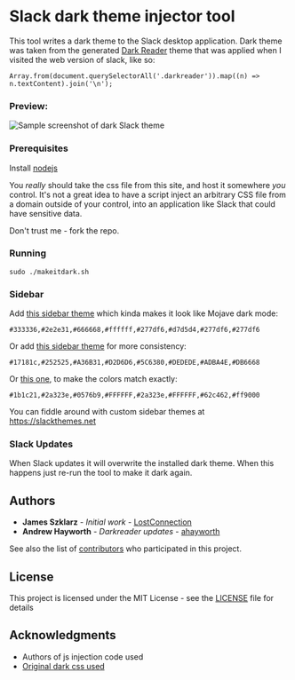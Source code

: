 # Slack dark theme injector tool
This tool writes a dark theme to the Slack desktop application.
Dark theme was taken from the generated [Dark Reader](https://darkreader.org)
theme that was applied when I visited the web version of slack, like so:
```
Array.from(document.querySelectorAll('.darkreader')).map((n) => n.textContent).join('\n');

```

### Preview:

![Sample screenshot of dark Slack theme](sample-screenshot01.png)

### Prerequisites

Install [nodejs](https://nodejs.org/)

You _really_ should take the css file from this site, and host it somewhere _you_ control. It's
not a great idea to have a script inject an arbitrary CSS file from a domain outside of your control,
into an application like Slack that could have sensitive data.

Don't trust me - fork the repo.

### Running

```sudo ./makeitdark.sh```

### Sidebar

Add [this sidebar theme](https://slackthemes.net/#/custom#333336,2e2e31,666668,ffffff,277df6,d7d5d4,277df6,277df6) which kinda makes it look like Mojave dark mode:
```
#333336,#2e2e31,#666668,#ffffff,#277df6,#d7d5d4,#277df6,#277df6
```
Or add [this sidebar theme](https://slackthemes.net/#/custom#17181c,252525,A36B31,D2D6D6,5C6380,DEDEDE,ADBA4E,DB6668) for more consistency:
```
#17181c,#252525,#A36B31,#D2D6D6,#5C6380,#DEDEDE,#ADBA4E,#DB6668
```

Or [this one](https://slackthemes.net/#/custom#1b1c21,2a323e,0576b9,FFFFFF,2a323e,FFFFFF,62c462,ff9000), to make the colors match exactly:
```
#1b1c21,#2a323e,#0576b9,#FFFFFF,#2a323e,#FFFFFF,#62c462,#ff9000
```

You can fiddle around with custom sidebar themes at https://slackthemes.net

### Slack Updates

When Slack updates it will overwrite the installed dark theme. When this happens just re-run the tool to make it dark again.

## Authors

* **James Szklarz** - *Initial work* - [LostConnection](https://github.com/LostConnection)
* **Andrew Hayworth** - *Darkreader updates* - [ahayworth](https://github.com/ahayworth)

See also the list of [contributors](https://github.com/LostConnection/makeitdark/contributors) who participated in this project.

## License

This project is licensed under the MIT License - see the [LICENSE](LICENSE) file for details

## Acknowledgments

* Authors of js injection code used
* [Original dark css used](https://github.com/laCour/slack-night-mode)
